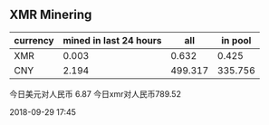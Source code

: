 ## XMR Minering

|currency|mined in last 24 hours|all|in pool|
|---|---|---|---|
|XMR|0.003|0.632|0.425|
|CNY|2.194|499.317|335.756|

今日美元对人民币 6.87	今日xmr对人民币789.52


2018-09-29 17:45